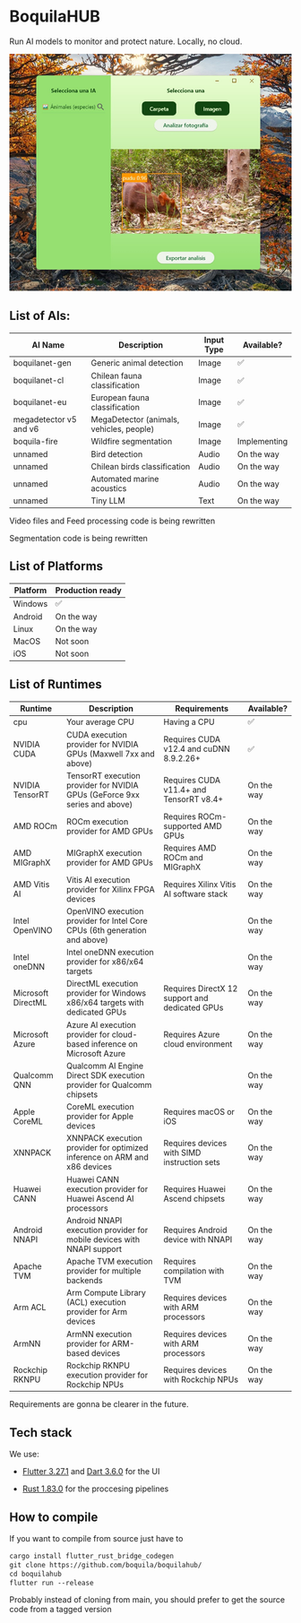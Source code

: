 # BoquilaHUB

Run AI models to monitor and protect nature. Locally, no cloud.

![readme](readme.jpg)

## List of AIs:

| AI Name                           | Description                           |  Input Type   | Available?   |
| --------------------------------- | --------------------------------- | ------------ | ------------ |
|boquilanet-gen | Generic animal detection          | Image       | ✅ |
|boquilanet-cl | Chilean fauna classification    |  Image       |✅  |
|boquilanet-eu | European fauna classification                | Image  |✅   |
|megadetector v5 and v6 | MegaDetector (animals, vehicles, people) |  Image  | ✅   |
|boquila-fire | Wildfire segmentation                | Image  |Implementing   |
|unnamed | Bird detection |  Audio | On the way |
|unnamed | Chilean birds classification |  Audio | On the way |
|unnamed | Automated marine acoustics |  Audio | On the way |
|unnamed | Tiny LLM |  Text | On the way |

Video files and Feed processing code is being rewritten

Segmentation code is being rewritten

## List of Platforms

| Platform                           |  Production ready  |
| --------------------------------- |------------ |
| Windows          | ✅ |
| Android          | On the way |
| Linux          | On the way |
| MacOS          | Not soon |
| iOS          | Not soon |

## List of Runtimes

| Runtime           | Description                                                                        | Requirements                                                        | Available?   |
|-------------------|------------------------------------------------------------------------------------|---------------------------------------------------------------------|--------------|
| cpu               | Your average CPU                                                                   | Having a CPU                                                        | ✅           |
| NVIDIA CUDA       | CUDA execution provider for NVIDIA GPUs (Maxwell 7xx and above)                    | Requires CUDA v12.4 and cuDNN 8.9.2.26+                             | ✅           |
| NVIDIA TensorRT   | TensorRT execution provider for NVIDIA GPUs (GeForce 9xx series and above)         | Requires CUDA v11.4+ and TensorRT v8.4+                             | On the way   |
| AMD ROCm          | ROCm execution provider for AMD GPUs                                               | Requires ROCm-supported AMD GPUs                                    | On the way   |
| AMD MIGraphX      | MIGraphX execution provider for AMD GPUs                                           | Requires AMD ROCm and MIGraphX                                      | On the way   |
| AMD Vitis AI      | Vitis AI execution provider for Xilinx FPGA devices                                | Requires Xilinx Vitis AI software stack                             | On the way   |
| Intel OpenVINO    | OpenVINO execution provider for Intel Core CPUs (6th generation and above)          |                                                                     | On the way   |
| Intel oneDNN      | Intel oneDNN execution provider for x86/x64 targets                                |                                                                     | On the way   |
| Microsoft DirectML| DirectML execution provider for Windows x86/x64 targets with dedicated GPUs        | Requires DirectX 12 support and dedicated GPUs                      | On the way   |
| Microsoft Azure   | Azure AI execution provider for cloud-based inference on Microsoft Azure           | Requires Azure cloud environment                                    | On the way   |
| Qualcomm QNN      | Qualcomm AI Engine Direct SDK execution provider for Qualcomm chipsets             |                                                                     | On the way   |
| Apple CoreML      | CoreML execution provider for Apple devices                                        | Requires macOS or iOS                                               | On the way   |
| XNNPACK           | XNNPACK execution provider for optimized inference on ARM and x86 devices          | Requires devices with SIMD instruction sets                         | On the way   |
| Huawei CANN       | Huawei CANN execution provider for Huawei Ascend AI processors                     | Requires Huawei Ascend chipsets                                     | On the way   |
| Android NNAPI     | Android NNAPI execution provider for mobile devices with NNAPI support             | Requires Android device with NNAPI                                  | On the way   |
| Apache TVM        | Apache TVM execution provider for multiple backends                                | Requires compilation with TVM                                       | On the way   |
| Arm ACL           | Arm Compute Library (ACL) execution provider for Arm devices                       | Requires devices with ARM processors                                | On the way   |
| ArmNN             | ArmNN execution provider for ARM-based devices                                     | Requires devices with ARM processors                                | On the way   |
| Rockchip RKNPU    | Rockchip RKNPU execution provider for Rockchip NPUs                                | Requires devices with Rockchip NPUs                                 | On the way   |

Requirements are gonna be clearer in the future.

## Tech stack

We use: 

- [Flutter 3.27.1](https://github.com/flutter/flutter) and [Dart 3.6.0](https://github.com/dart-lang/sdk) for the UI  

- [Rust 1.83.0](https://github.com/rust-lang/rust) for the proccesing pipelines

## How to compile

If you want to compile from source just have to

```shell
cargo install flutter_rust_bridge_codegen 
git clone https://github.com/boquila/boquilahub/
cd boquilahub
flutter run --release
```

Probably instead of cloning from main, you should prefer to get the source code from a tagged version
